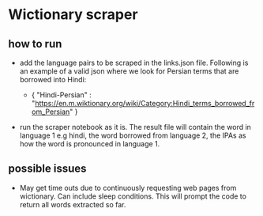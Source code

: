 # Wictionary scraper

## how to run

* add the language pairs to be scraped in the links.json file. Following is an example of a valid json where we look for Persian terms that are borrowed into Hindi: 
    * {
    "Hindi-Persian" : "https://en.m.wiktionary.org/wiki/Category:Hindi_terms_borrowed_from_Persian"
    }

* run the scraper notebook as it is. The result file will contain the word in language 1 e.g hindi, the word borrowed from language 2, the IPAs as how the word is pronounced in language 1. 

## possible issues

* May get time outs due to continuously requesting web pages from wictionary. Can include sleep conditions. This will prompt the code to return all words extracted so far. 